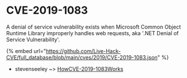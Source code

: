 # CVE-2019-1083

A denial of service vulnerability exists when Microsoft Common Object Runtime Library improperly handles web requests, aka '.NET Denial of Service Vulnerability'.

{% embed url="https://github.com/Live-Hack-CVE/full_database/blob/main/cves/2019/CVE-2019-1083.json" %}


* stevenseeley ~> [HowCVE-2019-1083Works](https://zeste.alice-snow.ru/2019/database/cve-2019-1083/howcve-2019-1083works-stevenseeley)